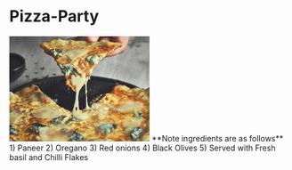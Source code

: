 # Pizza-Party
<img src="https://github.com/RohitKulkarniSRH/Pizza-Party/blob/main/image/Pizza-Quattro-Formaggi_TitelbildO28J6gMgyVdu0_1280x1280.jpg" width=50% height=50% />
**Note ingredients are as follows** 
1) Paneer
2) Oregano
3) Red onions
4) Black Olives
5) Served with Fresh basil and Chilli Flakes

